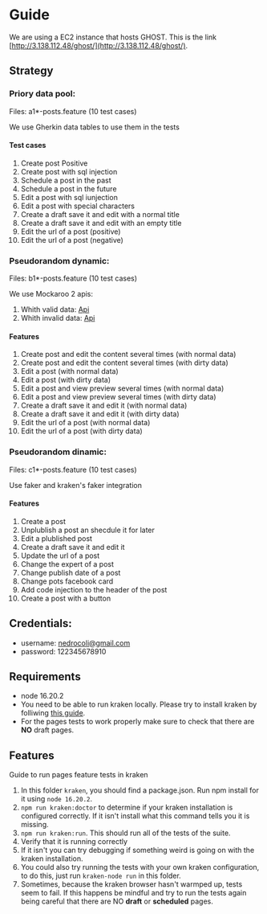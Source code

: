 # Guide

We are using a EC2 instance that hosts GHOST. This is the link [http://3.138.112.48/ghost/](http://3.138.112.48/ghost/).


## Strategy

### Priory data pool:

Files: a1*-posts.feature (10 test cases)

We use Gherkin data tables to use them in the tests

#### Test cases 

1. Create post Positive
2. Create post with sql injection
3. Schedule a post in the past
4. Schedule a post in the future
5. Edit a post with sql iunjection
6. Edit a post with special characters
7. Create a draft save it and edit with a normal title
8. Create a draft save it and edit with an empty title
9. Edit the url of a post (positive)
10. Edit the url of a post (negative)

### Pseudorandom dynamic:

Files: b1*-posts.feature (10 test cases)


We use Mockaroo 2 apis: 
1. Whith valid data: [Api](https://my.api.mockaroo.com/naugty-post-content.json?key=35c2a170)
2. Whith invalid data: [Api](https://my.api.mockaroo.com/post-content.json?key=35c2a170)

#### Features 

1. Create post and edit the content several times (with normal data)
2. Create post and edit the content several times (with dirty data)
3. Edit a post  (with normal data)
4. Edit a post  (with dirty data)
5. Edit a post and view preview several times (with normal data)
6. Edit a post and view preview several times (with dirty data)
7. Create a draft save it and edit it (with normal data)
8. Create a draft save it and edit it (with dirty data)
9. Edit the url of a post (with normal data)
10. Edit the url of a post (with dirty data)

### Pseudorandom dinamic:

Files: c1*-posts.feature (10 test cases)

Use faker and kraken's faker integration

#### Features 

1. Create a post
2. Unplublish a post an shecdule it for later
3. Edit a plublished post
4. Create a draft save it and edit it
5. Update the url of a post
6. Change the expert of a post
7. Change publish date of a post
8. Change pots facebook card
9. Add code injection to the header of the post
10. Create a post with a button

## Credentials:
- username: nedrocoli@gmail.com
- password: 122345678910

## Requirements

- node 16.20.2
- You need to be able to run kraken locally. Please try to install kraken by folliwing [this guide](https://thesoftwaredesignlab.github.io/AutTestingCodelabs/kraken-web-testing-tool/index.html#0).
- For the pages tests to work properly make sure to check that there are **NO** draft pages.

## Features

Guide to run pages feature tests in kraken

1. In this folder `kraken`, you should find a package.json. Run npm install for it using `node 16.20.2`.
2. `npm run kraken:doctor` to determine if your kraken installation is configured correctly. If it isn't install what this command tells you it is missing.
3.  `npm run kraken:run`. This should run all of the tests of the suite.
4. Verify that it is running correctly
5. If it isn't you can try debugging if something weird is going on with the kraken installation. 
6. You could also try running the tests with your own kraken configuration, to do this, just run `kraken-node run` in this folder.
7. Sometimes, because the kraken browser hasn't warmped up, tests seem to fail. If this happens be mindful and try to run the tests again being careful that there are NO **draft** or **scheduled** pages.
